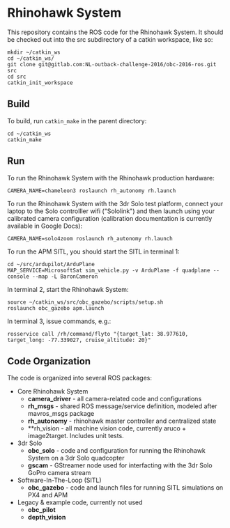 # Rhinohawk System

This repository contains the ROS code for the Rhinohawk System. It should be checked out into the src subdirectory of a catkin workspace, like so:
```
mkdir ~/catkin_ws
cd ~/catkin_ws/
git clone git@gitlab.com:NL-outback-challenge-2016/obc-2016-ros.git src
cd src
catkin_init_workspace
```

## Build
To build, run ```catkin_make``` in the parent directory:
```
cd ~/catkin_ws
catkin_make
```

## Run
To run the Rhinohawk System with the Rhinohawk production hardware:
```
CAMERA_NAME=chameleon3 roslaunch rh_autonomy rh.launch
```

To run the Rhinohawk System with the 3dr Solo test platform, connect your laptop to the Solo controlller wifi ("Sololink") and then launch using your calibrated camera configuration (calibration documentation is currently available in Google Docs):
```
CAMERA_NAME=solo4zoom roslaunch rh_autonomy rh.launch
```

To run the APM SITL, you should start the SITL in terminal 1:
```
cd ~/src/ardupilot/ArduPlane
MAP_SERVICE=MicrosoftSat sim_vehicle.py -v ArduPlane -f quadplane --console --map -L BaronCameron
```

In terminal 2, start the Rhinohawk System:
```
source ~/catkin_ws/src/obc_gazebo/scripts/setup.sh
roslaunch obc_gazebo apm.launch
```

In terminal 3, issue commands, e.g.:
```
rosservice call /rh/command/flyto "{target_lat: 38.977610, target_long: -77.339027, cruise_altitude: 20}"

```

## Code Organization

The code is organized into several ROS packages:

* Core Rhinohawk System
  * **camera_driver** - all camera-related code and configurations
  * **rh_msgs** - shared ROS message/service definition, modeled after mavros_msgs package
  * **rh_autonomy** - rhinohawk master controller and centralized state
  * **rh_vision - all machine vision code, currently aruco + image2target. Includes unit tests. 
* 3dr Solo 
  * **obc_solo** - code and configuration for running the Rhinohawk System on a 3dr Solo quadcopter
  * **gscam** - GStreamer node used for interfacting with the 3dr Solo GoPro camera stream
* Software-In-The-Loop (SITL)
  * **obc_gazebo** - code and launch files for running SITL simulations on PX4 and APM
* Legacy & example code, currently not used
  * **obc_pilot**
  * **depth_vision**


